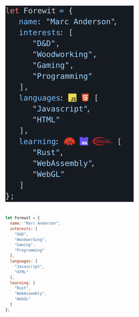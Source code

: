 <pre><img src="rendered.svg"></pre>

```javascript
let Forewit = {
  name: "Marc Anderson",
  interests: [
    "D&D",
    "Woodworking",
    "Gaming",
    "Programming"
  ],
  languages: [
    "Javascript",
    "HTML"
  ],
  learning: [
    "Rust",
    "WebAssembly",
    "WebGL"
  ]
};
```